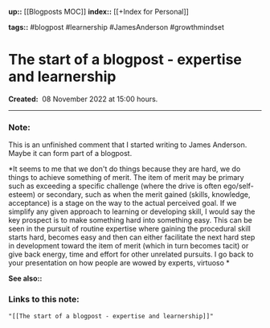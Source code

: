 **up::** [[Blogposts MOC]]
**index::** [[+Index for Personal]]
 

**tags::** #blogpost #learnership #JamesAnderson #growthmindset

# The start of a blogpost - expertise and learnership

**Created:**  08 November 2022 at  15:00 hours.

___
### Note:

This is an unfinished comment that I started writing to James Anderson. Maybe it can form part of a blogpost.

*It seems to me that we don't do things because they are hard, we do things to achieve something of merit. The item of merit may be primary such as exceeding a specific challenge (where the drive is often ego/self-esteem) or secondary, such as when the merit gained (skills, knowledge, acceptance) is a stage on the way to the actual perceived goal. 
If we simplify any given approach to learning or developing skill, I would say the key prospect is to make something hard into something easy. This can be seen in the pursuit of routine expertise where gaining the procedural skill starts hard, becomes easy and then can either facilitate the next hard step in development toward the item of merit (which in turn becomes tacit) or give back energy, time and effort for other unrelated pursuits. 
I go back to your presentation on how people are wowed by experts, virtuoso *


**See also::** 

### Links to this note:
```query
"[[The start of a blogpost - expertise and learnership]]"
```



